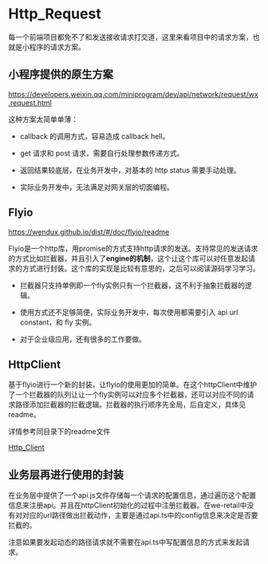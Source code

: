 # Http_Request

每一个前端项目都免不了和发送接收请求打交道，这里来看项目中的请求方案，也就是小程序的请求方案。

## 小程序提供的原生方案

https://developers.weixin.qq.com/miniprogram/dev/api/network/request/wx.request.html

这种方案太简单单薄：

* callback 的调用方式，容易造成 callback hell。

* get 请求和 post 请求，需要自行处理参数传递方式。

* 返回结果较底层，在业务开发中，对基本的 http status 需要手动处理。

*  实际业务开发中，无法满足对网关层的切面编程。

## Flyio

https://wendux.github.io/dist/#/doc/flyio/readme

Flyio是一个http库，用promise的方式支持http请求的发送。支持常见的发送请求的方式比如拦截器，并且引入了**engine的机制**，这个让这个库可以对任意发起请求的方式进行封装。这个库的实现是比较有意思的，之后可以阅读源码学习学习。

* 拦截器只支持单例即一个fly实例只有一个拦截器，这不利于抽象拦截器的逻辑。

* 使用方式还不足够简便，实际业务开发中，每次使用都需要引入 api url constant，和 fly 实例。

*  对于企业级应用，还有很多的工作要做。

## HttpClient

基于flyio进行一个新的封装，让flyio的使用更加的简单。在这个httpClient中维护了一个拦截器的队列让让一个fly实例可以对应多个拦截器，还可以对应不同的请求路径添加拦截器的拦截逻辑。拦截器的执行顺序先全局，后自定义，具体见readme。

详情参考同目录下的readme文件

[Http_Client](./http_client.md)

## 业务层再进行使用的封装

在业务层中提供了一个api.js文件存储每一个请求的配置信息，通过遍历这个配置信息来注册api。并且在httpClient初始化的过程中注册拦截器。在we-retail中没有对对应的url路径做出拦截动作，主要是通过api.ts中的config信息来决定是否要拦截的。

注意如果要发起动态的路径请求就不需要在api.ts中写配置信息的方式来发起请求。

